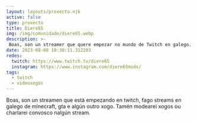 ```yaml
---
layout: layouts/proxecto.njk
active: false
type: proxecto
title: Diere65
img: /img/comunidade/diere65.webp
description: >-
 Boas, son un streamer que quere empezar no mundo de Twitch en galego. Xogarei a GTA, Minecraft e tamén farei mods de GTA e algún outro xogo en directo.
date: 2023-08-08 10:30:11.312203
redes:
  twitch: https://www.twitch.tv/diere65
  instagram: https://www.instagram.com/diere65mods/
tags:
  - twitch
  - videoxogos
---
```

Boas, son un streamen que está empezando en twitch, fago streams en galego de minecraft, gta e algún outro xogo. Tamén modearei xogos ou charlarei convosco nalgún stream.